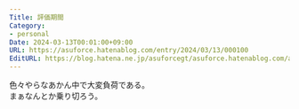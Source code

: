 ```yaml
---
Title: 評価期間
Category:
- personal
Date: 2024-03-13T00:01:00+09:00
URL: https://asuforce.hatenablog.com/entry/2024/03/13/000100
EditURL: https://blog.hatena.ne.jp/asuforcegt/asuforce.hatenablog.com/atom/entry/6801883189090277486
---
```


色々やらなあかん中で大変負荷である。  
まぁなんとか乗り切ろう。  
